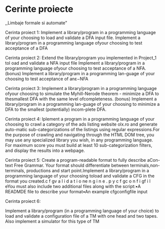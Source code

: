 # Cerinte proiecte

  ,,Limbaje formale si automate"


Cerinta proiect 1:
Implement  a  library/program  in  a  programming  language  of your choosing to load and validate a DFA input file.
Implement  a  library/program  in  a  programming  language  ofyour choosing to test acceptance of a DFA

Cerinta proiect 2:
Extend  the  library/program  you  implemented  in  Project_1 tol oad and validate a NFA input file 
Implement  a  library/program  in  a  programming  language  ofyour choosing to test acceptance of a NFA. (bonus) Implement a library/program in a
programming lan-guage of your choosing to test acceptance of anε−NFA

Cerinta proiect 3:
Implement a library/program in a programming language ofyour choosing to simulate the Myhill-Nerode theorem - minimize a DFA to thesmallest DFA with the same level ofcompleteness.
(bonus) Implement a library/program in a programming lan-guage of your choosing to minimize a DFA to the smallest (potentially) incom-plete DFA.

Cerinta proiect 4:
Iplement a program in a programming language of your choosing to crawl a category of the ads listing website olx.ro and generate auto-matic sub-categorizations of the listings using regular expressions.For the purpose of crawling and navigating through the HTML DOM tree, you may use any specialized library you wish, in any programming language.
For maximum score you  must  build  at  least 10 sub-categorization  filters,  and  display  the results into a webpage.

Cerinta proiect 5:
Create  a  program-readable  format  to  fully  describe  aCon-text Free Grammar.    Your  format  should  differentiate  between  terminals,non-terminals, productions and start point.Implement  a  library/program  in  a  programming  language  of  your  choosing  toload and validate a CFG in the format you created.c f gv a l i d a t i o ne n g i n e . p y    c f gc o n f i gf i l eYou must also include two additional files along with the script:•A READMDE file to describe your format•An example cfgconfigfile input

Cerinta proiect 6:

Implement a library/program (in a programming language
of your choice) to load and validate a configuration file of a TM with one head
and two tapes. Also implement a simulator for this type of TM

